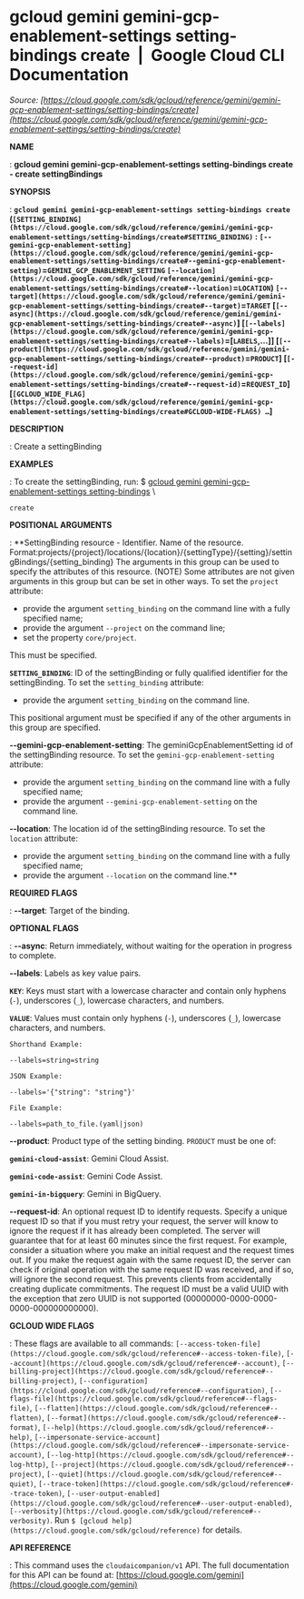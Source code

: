# gcloud gemini gemini-gcp-enablement-settings setting-bindings create  |  Google Cloud CLI Documentation

*Source: [https://cloud.google.com/sdk/gcloud/reference/gemini/gemini-gcp-enablement-settings/setting-bindings/create](https://cloud.google.com/sdk/gcloud/reference/gemini/gemini-gcp-enablement-settings/setting-bindings/create)*

**NAME**

: **gcloud gemini gemini-gcp-enablement-settings setting-bindings create - create settingBindings**

**SYNOPSIS**

: **`gcloud gemini gemini-gcp-enablement-settings setting-bindings create` (`[SETTING_BINDING](https://cloud.google.com/sdk/gcloud/reference/gemini/gemini-gcp-enablement-settings/setting-bindings/create#SETTING_BINDING)` : `[--gemini-gcp-enablement-setting](https://cloud.google.com/sdk/gcloud/reference/gemini/gemini-gcp-enablement-settings/setting-bindings/create#--gemini-gcp-enablement-setting)`=`GEMINI_GCP_ENABLEMENT_SETTING` `[--location](https://cloud.google.com/sdk/gcloud/reference/gemini/gemini-gcp-enablement-settings/setting-bindings/create#--location)`=`LOCATION`) `[--target](https://cloud.google.com/sdk/gcloud/reference/gemini/gemini-gcp-enablement-settings/setting-bindings/create#--target)`=`TARGET` [`[--async](https://cloud.google.com/sdk/gcloud/reference/gemini/gemini-gcp-enablement-settings/setting-bindings/create#--async)`] [`[--labels](https://cloud.google.com/sdk/gcloud/reference/gemini/gemini-gcp-enablement-settings/setting-bindings/create#--labels)`=[`LABELS`,…]] [`[--product](https://cloud.google.com/sdk/gcloud/reference/gemini/gemini-gcp-enablement-settings/setting-bindings/create#--product)`=`PRODUCT`] [`[--request-id](https://cloud.google.com/sdk/gcloud/reference/gemini/gemini-gcp-enablement-settings/setting-bindings/create#--request-id)`=`REQUEST_ID`] [`[GCLOUD_WIDE_FLAG](https://cloud.google.com/sdk/gcloud/reference/gemini/gemini-gcp-enablement-settings/setting-bindings/create#GCLOUD-WIDE-FLAGS) …`]**

**DESCRIPTION**

: Create a settingBinding

**EXAMPLES**

: To create the settingBinding, run:
$ [gcloud
gemini gemini-gcp-enablement-settings setting-bindings](https://cloud.google.com/sdk/gcloud/reference/gemini/gemini-gcp-enablement-settings/setting-bindings) \
```
create
```

**POSITIONAL ARGUMENTS**

: **SettingBinding resource - Identifier. Name of the resource.
Format:projects/{project}/locations/{location}/{settingType}/{setting}/settingBindings/{setting_binding}
The arguments in this group can be used to specify the attributes of this
resource. (NOTE) Some attributes are not given arguments in this group but can
be set in other ways.
To set the `project` attribute:

- provide the argument `setting_binding` on the command line with a
fully specified name;
- provide the argument `--project` on the command line;
- set the property `core/project`.

This must be specified.

**`SETTING_BINDING`**:
ID of the settingBinding or fully qualified identifier for the settingBinding.
To set the `setting_binding` attribute:

- provide the argument `setting_binding` on the command line.

This positional argument must be specified if any of the other arguments in this
group are specified.

**--gemini-gcp-enablement-setting**:
The geminiGcpEnablementSetting id of the settingBinding resource.
To set the `gemini-gcp-enablement-setting` attribute:

- provide the argument `setting_binding` on the command line with a
fully specified name;
- provide the argument `--gemini-gcp-enablement-setting` on the command
line.

**--location**:
The location id of the settingBinding resource.
To set the `location` attribute:

- provide the argument `setting_binding` on the command line with a
fully specified name;
- provide the argument `--location` on the command line.**

**REQUIRED FLAGS**

: **--target**:
Target of the binding.

**OPTIONAL FLAGS**

: **--async**:
Return immediately, without waiting for the operation in progress to complete.

**--labels**:
Labels as key value pairs.

**`KEY`**:
Keys must start with a lowercase character and contain only hyphens
(`-`), underscores (`_`), lowercase characters, and
numbers.

**`VALUE`**:
Values must contain only hyphens (`-`), underscores (`_`),
lowercase characters, and numbers.

`Shorthand Example:`

```
--labels=string=string
```

`JSON Example:`

```
--labels='{"string": "string"}'
```

`File Example:`

```
--labels=path_to_file.(yaml|json)
```

**--product**:
Product type of the setting binding. `PRODUCT` must be one
of:

**`gemini-cloud-assist`**:
Gemini Cloud Assist.

**`gemini-code-assist`**:
Gemini Code Assist.

**`gemini-in-bigquery`**:
Gemini in BigQuery.

**--request-id**:
An optional request ID to identify requests. Specify a unique request ID so that
if you must retry your request, the server will know to ignore the request if it
has already been completed. The server will guarantee that for at least 60
minutes since the first request.
For example, consider a situation where you make an initial request and the
request times out. If you make the request again with the same request ID, the
server can check if original operation with the same request ID was received,
and if so, will ignore the second request. This prevents clients from
accidentally creating duplicate commitments.
The request ID must be a valid UUID with the exception that zero UUID is not
supported (00000000-0000-0000-0000-000000000000).

**GCLOUD WIDE FLAGS**

: These flags are available to all commands: `[--access-token-file](https://cloud.google.com/sdk/gcloud/reference#--access-token-file)`,
`[--account](https://cloud.google.com/sdk/gcloud/reference#--account)`, `[--billing-project](https://cloud.google.com/sdk/gcloud/reference#--billing-project)`,
`[--configuration](https://cloud.google.com/sdk/gcloud/reference#--configuration)`,
`[--flags-file](https://cloud.google.com/sdk/gcloud/reference#--flags-file)`,
`[--flatten](https://cloud.google.com/sdk/gcloud/reference#--flatten)`, `[--format](https://cloud.google.com/sdk/gcloud/reference#--format)`, `[--help](https://cloud.google.com/sdk/gcloud/reference#--help)`, `[--impersonate-service-account](https://cloud.google.com/sdk/gcloud/reference#--impersonate-service-account)`,
`[--log-http](https://cloud.google.com/sdk/gcloud/reference#--log-http)`,
`[--project](https://cloud.google.com/sdk/gcloud/reference#--project)`, `[--quiet](https://cloud.google.com/sdk/gcloud/reference#--quiet)`, `[--trace-token](https://cloud.google.com/sdk/gcloud/reference#--trace-token)`, `[--user-output-enabled](https://cloud.google.com/sdk/gcloud/reference#--user-output-enabled)`,
`[--verbosity](https://cloud.google.com/sdk/gcloud/reference#--verbosity)`.
Run `$ [gcloud help](https://cloud.google.com/sdk/gcloud/reference)` for details.

**API REFERENCE**

: This command uses the `cloudaicompanion/v1` API. The full
documentation for this API can be found at: [https://cloud.google.com/gemini](https://cloud.google.com/gemini)
